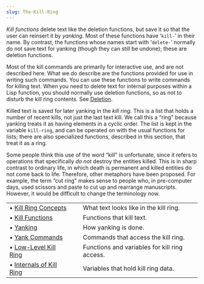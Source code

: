 ```yaml
---
slug: The-Kill-Ring
---
```


*Kill functions* delete text like the deletion functions, but save it so that the user can reinsert it by *yanking*. Most of these functions have ‘`kill-`’ in their name. By contrast, the functions whose names start with ‘`delete-`’ normally do not save text for yanking (though they can still be undone); these are deletion functions.

Most of the kill commands are primarily for interactive use, and are not described here. What we do describe are the functions provided for use in writing such commands. You can use these functions to write commands for killing text. When you need to delete text for internal purposes within a Lisp function, you should normally use deletion functions, so as not to disturb the kill ring contents. See [Deletion](/docs/elisp/Deletion).

Killed text is saved for later yanking in the *kill ring*. This is a list that holds a number of recent kills, not just the last text kill. We call this a “ring" because yanking treats it as having elements in a cyclic order. The list is kept in the variable `kill-ring`, and can be operated on with the usual functions for lists; there are also specialized functions, described in this section, that treat it as a ring.

Some people think this use of the word “kill" is unfortunate, since it refers to operations that specifically *do not* destroy the entities killed. This is in sharp contrast to ordinary life, in which death is permanent and killed entities do not come back to life. Therefore, other metaphors have been proposed. For example, the term “cut ring" makes sense to people who, in pre-computer days, used scissors and paste to cut up and rearrange manuscripts. However, it would be difficult to change the terminology now.

|                                                                |    |                                               |
| :------------------------------------------------------------- | -- | :-------------------------------------------- |
| • [Kill Ring Concepts](/docs/elisp/Kill-Ring-Concepts)         |    | What text looks like in the kill ring.        |
| • [Kill Functions](/docs/elisp/Kill-Functions)                 |    | Functions that kill text.                     |
| • [Yanking](/docs/elisp/Yanking)                               |    | How yanking is done.                          |
| • [Yank Commands](/docs/elisp/Yank-Commands)                   |    | Commands that access the kill ring.           |
| • [Low-Level Kill Ring](/docs/elisp/Low_002dLevel-Kill-Ring)   |    | Functions and variables for kill ring access. |
| • [Internals of Kill Ring](/docs/elisp/Internals-of-Kill-Ring) |    | Variables that hold kill ring data.           |
